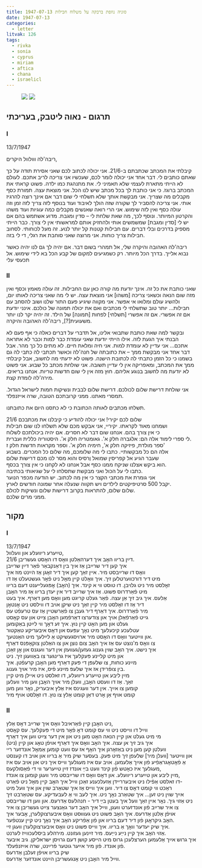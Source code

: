 ```yaml
---
title: 1947-07-13 סוניה נוזפת ברבקה על משלוח חבילות
date: 1947-07-13
categories:
  - letter
litvak: 126
tags:
  - rivka
  - sonia
  - cyprus
  - miriam
  - aftica
  - chana
  - israelicl
---
```


<figure class="half">
    <a  href="/pupko-papers/assets/images/1947-07-13-miriam-1.jpg">
    <img src="/pupko-papers/assets/images/1947-07-13-miriam-1.jpg"></a>
    <a  href="/pupko-papers/assets/images/1947-07-13-miriam-2.jpg">
    <img src="/pupko-papers/assets/images/1947-07-13-miriam-2.jpg"></a>
</figure>

## תרגום - נאוה ליטבק, בעריכתי
### I

13/7/1947

ריבה'לה ווולוול היקרים,

קיבלתי את המכתב שכתבתם ב-21/6.
אני יכולה לכתוב לכם שאני אסירת תודה על כך שאתם כותבים לי.
דבר אחד אני יכולה לומר לכם, שעכשיו אני צריכה לריב אתכם. לעולם לא הייתי מתארת לעצמי שלא 
תאמיני לי. את מתנהגת כמו ילדה. פשוט קראתי את המכתב ברוגז. כי אני כותבת לך בכל מכתב 
שיש לנו הכל. אני מוצאת עצה. תמורת כסף מקבלים מה שצריך. אני מבקשת אותך שלא תשלחי לי 
שום דבר אם אינך רוצה להרגיז אותי. אני צריכה להסביר לך שקורה שזה הולך לאיבוד ועוד בנוסף 
לזה צריך לזה זמן וזה עולה כסף ואין לזה שימוש. אני הרי רואה שאנשים מקבלים כמה עוגיות ועוד 
משהו והקרטון המיותר. ונוסף לכך, מה שאת שלחת לי – סדין ומגבת. מדוע אשתמש בהם אם יש 
לי [סדין ומגבת] שמשמשים אותי ולהחזיק אותם למראשותי אין לי צורך.
כבר הייתי מספיק בדרכים ובלי דברים. עם חבילות קטנות קל יותר לנוע.
זה מעל לכוחותי. לסחוב חבילות צריך כוחות. אני מרוצה שאני סוחבת את רגלי, די לי בזה. 

ריבה'לה האהובה והיקרה שלי, אל תמהרי בשום דבר. אם יהיה לך גם לנו יהיה כאשר נבוא אלייך. 
בדרך הכל מיותר. רק כשמגיעים למקום של קבע הכל בא לידי שימוש.  אל תכעסי עלי

### II

שאני כותבת את כל זה. אינך יודעת מה קורה כאן עם החבילות. זה עולה מאמץ וכסף ואין מזה שום
הנאה וכשאני צריכה [משהו] אני מוצאת עצה. יש לי מה שאני צריכה לאותו יום, ולהשיג עולם
ומלואו אי אפשר. אני מקווה שיגיע פעם התור שלנו ושוב להסחב עם חבילות... יותר טוב שתשלחי לי
מכתבים ואם את יכולה תמונה של כולכם. אינני יודעת אם זה אפשרי. אם זה אפשרי [תשלחי] לפחות
[תמונה] של הילד. זה יהיה יקר לנו יותר משעועית[?], ריבה'לה האהובה והיקרה.

ובקשר למה שאת כותבת שתבואי אלינו, אל תדברי על דברים כאלה כי אף פעם לא הבנתי איך
הגעת לזה. אילו הייתי יודעת שאני עומדת כבר למות וכבר לא אתראה אתכם... אני עדיין לא עומדת
למות. אני חיה ומלאת חיים. לא מתים כל כך מהר. אבל דבר אחד אני מבקשת ממך – את
כתובתה של חנה'לה וכאשר תכתבי לה כתבי לה גם בשמנו כי כל הזמן כתבתי לה לכתובת הישנה.
פשוט לא ידעתי מה לחשוב, אבל קיבלתי ממך את המכתב, ומאפריקה אין לי עדיין תשובה. אני
שולחת מכתב כל שבוע. אני פשוט לא יודעת מה לחשוב בנוגע אליהם.
חוץ מזה אין לי שום חדשות טריות. אנחנו בריאים. מירה'לה לומדת קצת.

אני שולחת דרישת שלום לכולכם. דרישת שלום לבבית ונשיקות חמות לישראל הגדול.
תמסרי מאתנו. ממני קרובתכם הטובה, שרה אייזנפלד.

תשלחו מכתבים לאותה הכתובת
כי לא כתסנו היום את כתובתנו.

שלום לכם יקירי! אני יכולה להודיע כי קיבלנו את מכתבכם 21/6  
ושמחנו מאוד לקראתו. יקיריי, אני אבקש מכם שלא תשלחו לנו שום חבילות  
כי אין צורך בהם. אנחנו שום דבר לא חסרים. אם יהיה ביכולתכם לשלוח  
לי ספרי לימוד אלה הם: אלגברה חלק א'. גאומטריה חלק א'. היסטוריה כללית ועברית.  
ספר מולדת, פיזיקה חלק א', חימיה חלק א'. וספר מקראות חדשות חלק ז'  
אלה הם כל מבקשותיי. כתבו לי מה שלומכם, מה שלום כל המכרים. בשבוע  
שעבר הגיע אל קפריסין שמואל וֶרסיס והוא מסר לנו מכם דרישות שלום  
הוא ביקש אצלנו שניקח ממנו כסף אבל אנחנו לא לקחנו כי אין צורך בכסף.  
כתבו לי על הכול ואני מבקשת שתסלחו לי על שגיאותי בכתיבה.  
אני גומרת את מכתבי הקצר כי אין מה לכתוב. יש הודעה מכפר הנוער  
יקבל 500 סרטיפיקטים לילדים ויש תקווה שנעלה אחר שמונה חודשים לארץ.  
שלום שלום, להתראות בקרוב דרישות שלום ונשיקות לכולם.  
ממני מרים שלכם.

## מקור
### I
13/7/1947  
טײַערע ריוועלע און וועלוול,  
דײַן בריוו האׇב איך דערהאַלטן וואׇס דו האׇסט געשריבן 21/6.  
איך קען דיר שרײַבן אַז איך בין דאַנקבאַר פֿאַר דײַן שרײַבן  
וואׇס דו שרײַבסט מיר. איין זאַך קען איך דיר זאׇגן אַז הײַנט מוז איך  
מיט דיר דורכווערטלען זיך. איך וואׇלט קיין מאׇל ניט פֿאׇר געשטעלט אַז דו  
זאׇלסט מיר ניט גלויבן. דו טוסט ווי א קינד. איך (האׇב) אׇפּגעלייענט דעם בריוו  
מיט פֿאַרדרוס פּשוט. אַז איך שרײַב דיר אין יעדן בריוו אַז מיר האׇבן  
אַלעס. איך גיב זיך אַן עצה. פֿאַר געלט קריגט מען וואׇס מען דאַרף. איך בעט  
דיר אַז דו זאׇלסט מיר קיין זאַך ניט שיקן אויב דו ווילסט ניט אׇנטאׇן  
מיר פֿאַרדרוס. איך דאַרף דיר געבן צו פֿאַרשטיין אַז עס טרעפֿט  עס  
גייט פֿאַרפֿאַלן אויך און צודערצו דאַרפֿמען האׇבן צײַט און עס קאׇסט  
געלט און מען האׇט קיין נוץ. איך זע דאׇך ווי לײַטן באַקומען  
עטלעכע קיכעלעך מיט נאׇך עפּעס און דאׇס איבעריקע טאַקטור  
און ווײַטער וואׇס דו האׇסט מיר ארויסגעשיקט אַ לײַלעך מיט האַנטעך.  
צו וואׇס מ'נוצט עס אַז איך האׇב צום נוצן און צו האַלטן צוקאׇפּנס דאַרף  
איך נישט. איך האׇב שוין גענוג געזען/געוועזן אין דער וועגנס און אׇן זאַכן  
און מיט קליינע פּעקלעך איז גרינגער צו באַוועגן זיך. ניט  
מײַנע כוחות, צו שלעפּן די פּעק דאַרף מען האׇבן קרעפֿטן. איך  
בין צופֿרידן אז איך שלעפּ מײַנע פֿיס, איז מיר אויך גענוג.  
מײַן ליבע און טײַערע ריוועלע, דו זאלסט ניט איילן מיט קיין  
זאַך. אַז דו וועסט האׇבן, וועלן מיר אויך האׇבן ווען מיר וועלען  
קומען צו אײַך. אין דער וועגינס איז אַלץ איבעריק, נאׇר ווען מען  
קומט אויף אַן אׇרט דאַן קומט אַלץ צו נוץ. דו זאׇלסט אויף מיר  

### II

ניט האׇבן קיין פֿאַראיבל וואׇס איך שרײַב דאׇס אַלץ,  
ווײַל דו ווײסט ניט ווי עס קומט דאׇ פֿאׇר מיט די פּעקלעך. עס קאׇסט  
מי מיט געלט און קיין הנאה האׇט מען ניט און אין דער צײַט ווען איך דאַרף  
(ניט) איך גיב זיך אן עצה. איך האׇב וואׇס איך דאַרף אויפֿן טאׇג און קיין  
וועלטן קען מען ניט באַזאׇרגן איך האׇף אז עס וועט קומען אַמאׇל אונדזער ריי  
און ווײַטער [וועלן מיר] שלעפן זיך מיט פּעק. בעסער שיק מיר אַ בריוו און אויב דו קענסט  
אַ פֿאׇטאׇגראַפֿיע פֿון אײַך אַלעמען. אויב עס איז מעגלעך ווייס איך ניט און אויב עס איז  
מעגלעך איז כאׇטש פֿון קינד וועט בײַ אונדז זײַן טײַערער ווי די פֿאַסולקעס,  
מײַן ליבע  און טײַערע ריוועלע. און דאׇס וואׇס דו שרײַבסט מיר וועגן קומען צו אונדז,  
דו זאלסט אַפֿילו ניט איבערריידן אַזעלכענע זאַכן ווײַל איך האׇב קיין מאׇל ניט פֿאַרט-  
ראַכט ווי קומט דאׇס צו דיר. ווען איך ווייס אַז איך שטאַרב שוין און איך וועל מיט  
אײַך שוין ניט זען... איך שטאַרב נאׇך ניט. איך לעב ווי אַ לעבעדיקע. עס שטאַרבט זיך  
ניט אַזוי גיך. נאׇר איין זאַך וועל איך בעטן בײַ דיר - חנהלעס אַדרעס. און ווען דו שרײַבסט  
צו איר שרײַב פֿון אונדזערט וועגן, ווײַל איך האׇב דער גאַנצער צײַט געשריבן צו איר  
אויפֿן אַלטן אַדרעס. איך האׇב פּשוט ניט געוווּסט וואׇס איבערצוקלערן, אׇבער איך  
האׇב גיקראׇגן פֿון דיר דעם בריוו און פֿון אַפֿריקע האׇב איך נאׇך ניט קיין ענטפֿער.  
איך שיק יעדער וואׇך אַ בריוו. איך ווייס פּשוט ניט וואׇס איבערצוקלערן וועגן זיי.  
אַזוי האׇב איך קיין נייַע נייַעס. מיר זײַנען געזונט. מירהלע ביסלעכווײַז לערנט.  
איך גרוש אײַך אַלעמען הערצלעכן גרוס מיט הייסע קושן דעם גרויסן ישראליקן. גיב איבער  
פֿון אונדז. פֿון מיר אײַער גוטער פֿרײַנט, שרה אײַזנפֿעלד.  
שיק בריוו אויפֿן זעלבן אַדרעס  
ווײַל מיר האׇבן ניט אׇנגעשריבן הײַנט אונדזער אַדרעס.  

